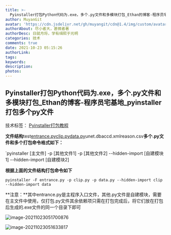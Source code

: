 ```yaml
---
title: >-
  Pyinstaller打包Python代码为.exe，多个.py文件和多模块打包_Ethan的博客-程序员宅基地_pyinstaller打包多个py文件     
author: MuyanGit
avatar: 'https://cdn.jsdelivr.net/gh/muyangit/cdn@1.4/img/custom/avatar.jpg'
authorAbout: 尽小者大，甚微者著
authorDesc: 日就月将，学有缉熙于光明
categories: 技术
comments: true
date: 2021-10-23 05:15:26
authorLink:
tags:
keywords:
description:
photos:
---
```


## Pyinstaller打包Python代码为.exe，多个.py文件和多模块打包_Ethan的博客-程序员宅基地_pyinstaller打包多个py文件

技术标签： [Pyinstaller打包教程](https://www.cxyzjd.com/searchArticle?qc=Pyinstaller打包教程&page=1) 

**文件结构**test[entrance.py](http://entrance.py/)[clip.py](http://clip.py/)[data.py](http://data.py/)unet.dbaccd.xmlreason.csv**多个.py文件和多个打包命令格式如下：**

`pyinstaller [主文件] -p [其他文件1] -p [其他文件2] --hidden-import [自建模块1] --hidden-import [自建模块2] 

**根据上面的文件结构打包命令如下**

`pyinstaller -F entrance.py -p clip.py -p data.py --hidden-import clip --hidden-import data `

**注意：**其中entrance.py是主程序入口文件，其他.py文件是自建模块，需要在主文件中使用，仅打包.py文件其余依赖项只需在打包完成后，将它们放在打包后生成的.exe文件的同一个目录下即可

![image-20211023051700876](https://cdn.jsdelivr.net/gh/MuyanGit/pic_url@master/img/202110230517724.png)

![image-20211023051633817](https://cdn.jsdelivr.net/gh/MuyanGit/pic_url@master/img/202110230517148.png)





